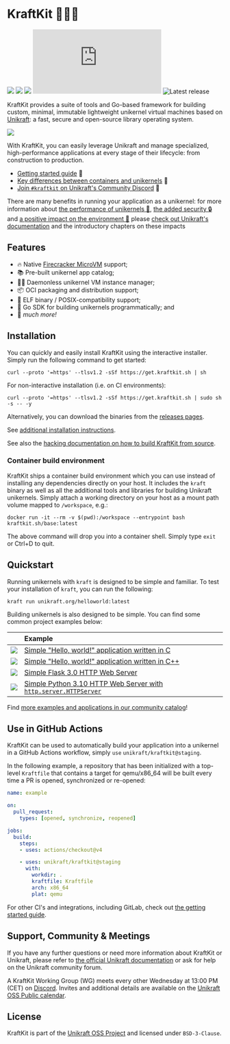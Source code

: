 # KraftKit 🚀🐒🧰

[![](https://pkg.go.dev/badge/kraftkit.sh.svg)](https://pkg.go.dev/kraftkit.sh)
![](https://img.shields.io/static/v1?label=license&message=BSD-3&color=%23385177)
[![](https://img.shields.io/discord/762976922531528725.svg?label=discord&logo=discord&logoColor=ffffff&color=7389D8&labelColor=6A7EC2)][unikraft-discord]
[![Go Report Card](https://goreportcard.com/badge/kraftkit.sh)](https://goreportcard.com/report/kraftkit.sh)
![Latest release](https://img.shields.io/github/v/release/unikraft/kraftkit)

KraftKit provides a suite of tools and Go-based framework for building custom, minimal, immutable lightweight unikernel virtual machines based on [Unikraft](https://unikraft.org): a fast, secure and open-source library operating system.

![](docs/demo.gif)

With KraftKit, you can easily leverage Unikraft and manage specialized, high-performance applications at every stage of their lifecycle: from construction to production.

 * [Getting started guide][kraftkit-getting-started] 📖
 * [Key differences between containers and unikernels](https://unikraft.org/docs/concepts/) 🤔
 * [Join `#kraftkit` on Unikraft's Community Discord](https://bit.ly/UnikraftDiscord) 👾

There are many benefits in running your application as a unikernel: for more information about [the performance of unikernels 🚀](https://unikraft.org/docs/features/performance/), [the added security 🔒](https://unikraft.org/docs/features/security/) and [a positive impact on the environment 🌱](https://unikraft.org/docs/features/green/) please [check out Unikraft's documentation][unikraft-docs] and the introductory chapters on these impacts


## Features

- 🔥 Native [Firecracker MicroVM](https://firecracker-microvm.github.io/) support;
- 📚 Pre-built unikernel app catalog;
- 🤹‍♀️ Daemonless unikernel VM instance manager;
- 📦 OCI packaging and distribution support;
- 🚜 ELF binary / POSIX-compatibility support;
- 🧰 Go SDK for building unikernels programmatically; and
- 🚀 _much more!_


## Installation

You can quickly and easily install KraftKit using the interactive installer.
Simply run the following command to get started:

```shell
curl --proto '=https' --tlsv1.2 -sSf https://get.kraftkit.sh | sh
```

For non-interactive installation (i.e. on CI environments):

```shell
curl --proto '=https' --tlsv1.2 -sSf https://get.kraftkit.sh | sudo sh -s -- -y
```

Alternatively, you can download the binaries from the [releases pages](https://github.com/unikraft/kraftkit/releases).

See [additional installation instructions](https://unikraft.org/docs/cli/install).

See also the [hacking documentation on how to build KraftKit from source](https://unikraft.org/docs/cli/hacking).


### Container build environment

KraftKit ships a container build environment which you can use instead of installing any dependencies directly on your host.
It includes the `kraft` binary as well as all the additional tools and libraries for building Unikraft unikernels.
Simply attach a working directory on your host as a mount path volume mapped to `/workspace`, e.g.:

```shell
docker run -it --rm -v $(pwd):/workspace --entrypoint bash kraftkit.sh/base:latest
```

The above command will drop you into a container shell.
Simply type `exit` or Ctrl+D to quit.


## Quickstart

Running unikernels with `kraft` is designed to be simple and familiar.
To test your installation of `kraft`, you can run the following:

```
kraft run unikraft.org/helloworld:latest
```

Building unikernels is also designed to be simple.
You can find some common project examples below:

| | Example |
|-|:-|
| ![](https://raw.githubusercontent.com/unikraft/catalog/main/icons/c.svg) | [Simple "Hello, world!" application written in C](https://github.com/unikraft/catalog/tree/main/examples/helloworld-c) |
| ![](https://raw.githubusercontent.com/unikraft/catalog/main/icons/cpp.svg) | [Simple "Hello, world!" application written in C++](https://github.com/unikraft/catalog/tree/main/examples/helloworld-cpp) |
| ![](https://raw.githubusercontent.com/unikraft/catalog/main/icons/python3.svg) | [Simple Flask 3.0 HTTP Web Server](https://github.com/unikraft/catalog/tree/main/examples/http-python3.10-flask3.0) |
| ![](https://raw.githubusercontent.com/unikraft/catalog/main/icons/python3.svg) | [Simple Python 3.10 HTTP Web Server with `http.server.HTTPServer`](https://github.com/unikraft/catalog/tree/main/examples/http-python3.10) |

Find [more examples and applications in our community catalog](https://github.com/unikraft/catalog)!


## Use in GitHub Actions

KraftKit can be used to automatically build your application into a unikernel in a GitHub Actions workflow, simply `use` `unikraft/kraftkit@staging`.

In the following example, a repository that has been initialized with a top-level `Kraftfile` that contains a target for qemu/x86_64 will be built every time a PR is opened, synchronized or re-opened:

```yaml
name: example

on:
  pull_request:
    types: [opened, synchronize, reopened]

jobs:
  build:
    steps:
    - uses: actions/checkout@v4

    - uses: unikraft/kraftkit@staging
      with:
        workdir: .
        kraftfile: Kraftfile
        arch: x86_64
        plat: qemu
```

For other CI's and integrations, including GitLab, check out [the getting started guide](https://unikraft.org/docs/getting-started).


## Support, Community & Meetings

If you have any further questions or need more information about KraftKit or Unikraft, please refer to [the official Unikraft documentation][unikraft-docs] or ask for help on the Unikraft community forum.

A KraftKit Working Group (WG) meets every other Wednesday at 13:00 PM (CET) on [Discord][unikraft-discord].
Invites and additional details are available on the [Unikraft OSS Public calendar][unikraft-calendar].


## License

KraftKit is part of the [Unikraft OSS Project][unikraft-website] and licensed under `BSD-3-Clause`.

[unikraft-website]: https://unikraft.org
[unikraft-docs]: https://unikraft.org/docs
[unikraft-discord]: https://bit.ly/UnikraftDiscord
[unikraft-calendar]: https://unikraft.org/community/events/
[kraftkit-getting-started]: https://unikraft.org/docs/getting-started/
